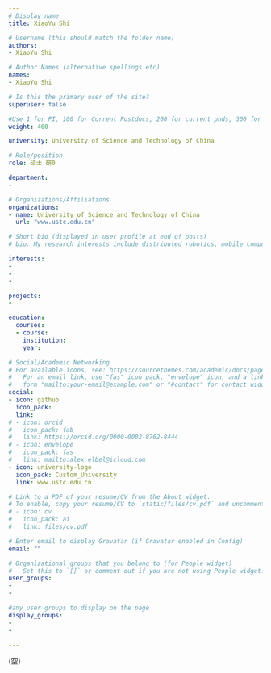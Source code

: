 ```yaml
---
# Display name
title: XiaoYu Shi

# Username (this should match the folder name)
authors:
- XiaoYu Shi

# Author Names (alternative spellings etc)
names:
- XiaoYu Shi

# Is this the primary user of the site?
superuser: false

#Use 1 for PI, 100 for Current Postdocs, 200 for current phds, 300 for current masters, 400 for current undergrads, 800 for alum postdocs, 810 for alum phds, 820 for alum masters, and 830 for alum undergrads, 900 for tools, 1000 for projects
weight: 400

university: University of Science and Technology of China

# Role/position
role: 硕士 研0

department:
- 

# Organizations/Affiliations
organizations:
- name: University of Science and Technology of China
  url: "www.ustc.edu.cn"

# Short bio (displayed in user profile at end of posts)
# bio: My research interests include distributed robotics, mobile computing and programmable matter.

interests:
- 
- 
- 

projects:
- 

education:
  courses:
  - course: 
    institution: 
    year: 

# Social/Academic Networking
# For available icons, see: https://sourcethemes.com/academic/docs/page-builder/#icons
#   For an email link, use "fas" icon pack, "envelope" icon, and a link in the
#   form "mailto:your-email@example.com" or "#contact" for contact widget.
social:
- icon: github
  icon_pack: 
  link: 
# - icon: orcid
#   icon_pack: fab
#   link: https://orcid.org/0000-0002-8762-8444
# - icon: envelope
#   icon_pack: fas
#   link: mailto:alex_elbel@icloud.com
- icon: university-logo
  icon_pack: Custom_University
  link: www.ustc.edu.cn

# Link to a PDF of your resume/CV from the About widget.
# To enable, copy your resume/CV to `static/files/cv.pdf` and uncomment the lines below.
# - icon: cv
#   icon_pack: ai
#   link: files/cv.pdf

# Enter email to display Gravatar (if Gravatar enabled in Config)
email: ""

# Organizational groups that you belong to (for People widget)
#   Set this to `[]` or comment out if you are not using People widget.
user_groups:
- 
- 

#any user groups to display on the page
display_groups:
- 
- 

---
```

(空)
